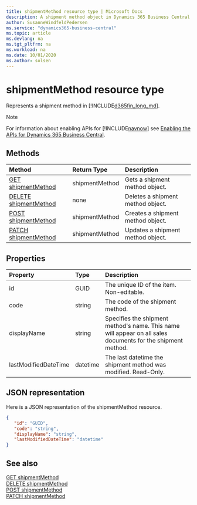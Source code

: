 ```yaml
---
title: shipmentMethod resource type | Microsoft Docs
description: A shipment method object in Dynamics 365 Business Central.
author: SusanneWindfeldPedersen
ms.service: "dynamics365-business-central"
ms.topic: article
ms.devlang: na
ms.tgt_pltfrm: na
ms.workload: na
ms.date: 10/01/2020
ms.author: solsen
---
```


# shipmentMethod resource type
Represents a shipment method in [!INCLUDE[d365fin_long_md](../../includes/d365fin_long_md.md)].

> [!NOTE]  
> For information about enabling APIs for [!INCLUDE[navnow](../../includes/navnow_md.md)] see [Enabling the APIs for Dynamics 365 Business Central](../enabling-apis-for-dynamics-nav.md).

## Methods
| Method | Return Type|Description |
|:--------------------|:-----------|:-------------------------|
|[GET shipmentMethod](../api/dynamics_shipmentMethod_Get.md)|shipmentMethod|Gets a shipment method object.|
|[DELETE shipmentMethod](../api/dynamics_shipmentMethod_Delete.md)|none|Deletes a shipment method object.|
|[POST shipmentMethod](../api/dynamics_shipmentMethod_Create.md)|shipmentMethod|Creates a shipment method object.|
|[PATCH shipmentMethod](../api/dynamics_shipmentMethod_Update.md)|shipmentMethod|Updates a shipment method object.|






## Properties

| Property           | Type   |Description     |
|:-------------------|:-------|:---------------|
|id|GUID|The unique ID of the item. Non-editable.|
|code|string|The code of the shipment method.|
|displayName|string|Specifies the shipment method's name. This name will appear on all sales documents for the shipment method.|
|lastModifiedDateTime|datetime|The last datetime the shipment method was modified. Read-Only.|


## JSON representation

Here is a JSON representation of the shipmentMethod resource.


```json
{
   "id": "GUID",
   "code": "string",
   "displayName": "string",
   "lastModifiedDateTime": "datetime"
}
```
## See also

[GET shipmentMethod](../api/dynamics_shipmentMethod_Get.md)   
[DELETE shipmentMethod](../api/dynamics_shipmentMethod_Delete.md)   
[POST shipmentMethod](../api/dynamics_shipmentMethod_Create.md)   
[PATCH shipmentMethod](../api/dynamics_shipmentMethod_Update.md)   

